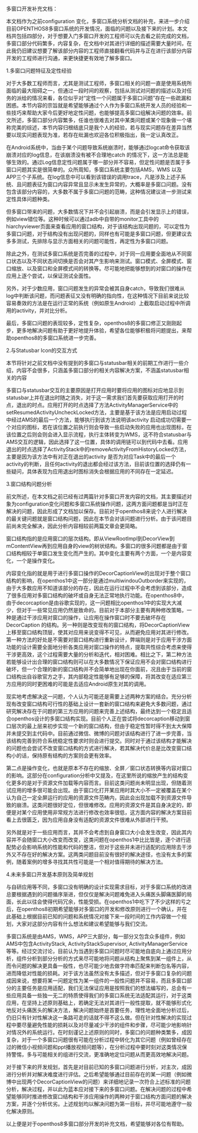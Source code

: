 ﻿多窗口开发补充文档：

本文档作为之前configuration 变化，多窗口系统分析文档的补充，来进一步介绍目前OPENTHOS8多窗口系统的开发情况，面临的问题以及接下来的计划。本文档共包括四部分，对于想要入门多窗口开发的工程师可以先去看之前完成的文档，多窗口部分代码繁多，内容复杂，在文档中对其进行详细的描述需要大量时间，在此我仍旧建议想要了解该部分内容的工程师直接翻看代码并与正在进行该部分内容开发的工程师进行沟通，来更快捷更有效地了解多窗口。

1.多窗口问题特征及定性经验

对于大多数工程师而言，尤其是测试工程师，多窗口相关的问题一直是使用系统所面临的最大阻碍之一，但通过一段时间的观察，包括从测试对问题的描述以及对任务的派给的情况来看，各位似乎对“定性一个问题属于多窗口问题”存在一些疏漏和困惑。本节内容的宗旨就是希望能够通过个人作为多窗口系统开发人员的经验和一些技巧来帮助大家今后更好地定性问题，也能够提高多窗口组解决问题的效率。前文所述，多窗口部分内容繁多，任谁也很难去对其中某类问题或某个现象做一个堪称完美的综述，本节内容归根结底只是我个人的经验，若与现实问题存在差异当然要以现实问题表现为准，若存在纰漏也欢迎各位积极指出，我一定认真改正。

在Android系统中，当由于某个问题导致系统崩溃时，能够通过logcat命令获取该崩溃对应的log信息，在该崩溃没有被不合理地catch 的情况下，这一方法总是能够生效的。通过Log信息定性问题属于哪一部分并不容易，但定性问题是否属于多窗口问题其实是很简单的。众所周知，多窗口系统主要包括AMS，WMS 以及APP三个子系统。在log信息中可以看到该错误的调用trace，凡是涉及上述子系统、且问题表征为窗口内容异常且显示未发生异常的，大概率是多窗口问题。没有包含该部分内容的，大多数不属于多窗口问题的范畴，这种情况建议进一步测试来定性具体问题种类。

但多窗口带来的问题，大多数情况下并不会引起崩溃，而是会引发显示上的错误，例如view错位等。这种时候可以通过adb中自带的monitor工具中的hiarchyviewer页面来查看应用的窗口结构，对于该结构出现问题的，可以定性为多窗口问题，对于结构没有出现问题的，同样也有可能是多窗口问题，但更建议去多多测试，先排除与显示方面相关的问题可能性，再定性为多窗口问题。

除此之外，在测试多窗口系统是否完善的过程中，对于同一应用要全面地从不同窗口状态以及不同状态间切换是否会对其产生影响来测试。窗口模式、全屏模式、窗口缩放、以及窗口和全屏模式间的转换等。尽可能地把能够想到的对窗口的操作在应用上逐个尝试，以保证测试全面性。

另外，对于少数应用，窗口问题发生的异常会被其自身catch，导致我们很难从log中判断该问题，而问题表征又没有明确的指向性，在这种情况下目前来说比较容易奏效的方法是在运行正常的系统（例如原生Android）上截取启动过程中所调用的activity，并对比分析。

最后，多窗口问题的表现较多，定性复杂，openthos8的多窗口修正又刚刚起步，更多地解决问题有助于更好地提升体验，希望各位能够积极将问题提出，来帮助openthos8的多窗口系统进一步完善。

2.与Statusbar Icon的交互方式

本节将针对之前文档中没有提到的多窗口与statusbar相关的前期工作进行一些介绍，内容不会很多，只涵盖多窗口部分的相关内容解决方案，不涵盖statusbar相关的内容

多窗口与statusbar交互的主要原因是打开应用时要将应用的图标对应地显示到statusbar上并在退出时随之消失，对于这一需求我们首先要获取应用打开的时点，退出的时点。应用打开的时点选择了方法ActivityManagerService中的setResumedActivityUncheckLocked方法，主要是基于该方法是应用启动过程中经过AMS的最后一个方法，能够执行到该方法说明该activity 启动成功切需要一个对应的图标，若在该位置之前执行则会导致一些启动失败的应用也出现图标，在该位置之后则会则会进入显示流程，执行主体转变为WMS，这不符合statusbar与AMS交互的逻辑，因此选择了这一位置，具体的调用链可以到代码中去看。应用退出的时点选择了ActivityStack中的removeActivityFromHistoryLocked方法，主要是因为该方法中有对正在退出的activity 是否为对应Task中的最后一个activity的判断，且任何activity的退出都会经过该方法，目前该位置的选择仍有一些疑问，具体表现为应用退出时图标消失会根据应用的不同存在一定延迟。

3.窗口结构问题分析

前文所述，在本文档之前已经有过两篇针对多窗口开发内容的文档，其主要描述对象为configuration变化问题和多窗口系统操作问题，这两方面问题都是当时正在解决的问题，因此形成了文档加以保存。目前对于openthos8来说个人进行解决的最关键问题就是窗口结构问题，因此在本节会对该问题进行分析。由于该问题目前尚未完全解决，因此分析内容相较前两篇文章会更简略。

窗口结构指的是应用窗口的层次结构。即从ViewRootImpl到DecorView到mContentView再到应用自身的view的树状结构。多窗口的很多问题都是由于窗口结构相较于单窗口发生变化而产生的。其中变化主要有两个方面，一个是内容变化，一个是操作变化。

内容变化指的就是用于进行多窗口操作的DecorCaptionView的出现对于整个窗口结构的影响，在openthos1中这一部分是通过multiwindouOutborder来实现的，由于大多数应用不知道该部分的存在，因此在运行过程中不会考虑到该部分，造成了很多应用对多窗口结构的破坏或自身无法正常地执行功能。在openthos8中，由于decorcaption是由谷歌实现的，这一问题相比openthos1中的实现大大减少，但对于一些常见应用仍然是致命的。目前对于本部分主要有两种修改策略，一种是通过干涉应用对窗口的操作，让应用在操作窗口时不要去破坏存在DecorCaption 的结构。另一种则是改变现有的窗口结构，将DecorCaptionView上移至窗口结构顶层，使其对应用来说变得不可见，从而避免应用对其进行修改。第一种方法的好处是不需要对窗口结构进行重新设计，弊端则是对于应用干涉方面功能的设计需要全面地分析各类应用对窗口操作的特点，提取共性综合考虑来使得干涉更高效，这个过程需要大量的分析和迭代，相对困难。相比之下，第二种方法若能够设计出合理的窗口结构则可以在大多数情况下保证应用不会对窗口结构进行破坏，但一个合理的新的窗口结构并不会简单地出现在你面前，况且由于当前的窗口结构出自谷歌官方之手，其内部稳定性能够有足够的保障，将其改变在适应第三方应用的同时更困难的可能是去适应Android原生对其的调用。

现实地考虑解决这一问题，个人认为可能还是需要上述两种方案的结合。充分分析现有改变窗口结构可行性的基础上设计一套新的窗口结构来避免大多数问题，通过研究解决存在于问题的第三方应用的问题来完善上述结构，最终达到一个稳定且适合openthos设计的多窗口结构实现。目前个人正在尝试将decorcaption移动到窗口层次的最上层来初步实现一个新的窗口结构，但由于稳定性暂时得不到太大保障并未提交到主代码中。目前通过微信、微博的问题对该结构进行了进一步完善，当该结构完善到符合系统稳定性要求时则会进行提交。同时对于通过该结构才能解决的问题也会尝试不改变窗口结构的方式进行解决，若其解决代价总是比改变窗口结构小的话，保持原有结构的方案则会更有效率。

第二点是操作变化，也就是原本不存在的缩放、全屏／窗口状态转换等内容对窗口的影响。这部分在configuration分析中又提及，在这里所说的缩放产生的结构变化更多的是对于资源文件加载等内容而言。目前这类问题尚未明显出现，但随着测试应用的增多很可能会出现。由于窗口化打开某应用时其大小不一定被覆盖在某个认为自己一定全屏运行的应用的资源文件范畴内，因此会出现加载不到资源文件导致的崩溃。这类问题很好定位，但很难修改。应用的资源文件是其自身决定的，即便是对某个应用使用非常规方法进行修改也效率很低，这方面内容的解决方案目前看上去很匮乏，因为应用自身没有适配的资源文件很难从外部进行干预。

另外就是对于一些应用而言，其并不会考虑到自身窗口大小会发生改变，因此其内容并不会随窗口大小改变而改变，这类问题在openthos1中比比皆是，逐个进行适配势必会影响系统的性能和代码的整洁，但对于这些并未进行适配的应用除去干涉外又不存在好的解决方案。这两类问题目前没有很好的解决途径，也没有太多的案例，随着案例的增多寻找其共性可能是一个相对值得期待的解决方法。



4.未来多窗口开发基本原则及简单规划

与自研应用等不同，多窗口没有明确的设计实现需求目标，对于多窗口系统的改进总要根据遇到的问题循序渐进，但仅仅是解决问题难免进入头痛医头脚痛医脚的局面，长此以往会使得代码冗余，性能受损。在openthos1中吃下了不少这样的亏之后，在openthos8初期希望能够对多窗口的开发和修改原则进行一个确认，并在此基础上根据目前已知的问题和系统情况对接下来一段时间的工作内容做一个规划，大家对这部分内容有什么想法和建议希望能够与我们交流。

多窗口系统是由AMS，WMS，APP三大部分，每一部分又包含众多组件，例如AMS中包含ActivityStack, ActivityStackSupervisor, ActivityManagerService等等。经过交流讨论，目前认为当遇到多窗口问题时尽可能地自底向上通过应用分析，组件分析到部分分析的方式来尽可能地将问题从结构上聚焦到某一组件上，从而令问题的解决更具备一般性，也尽可能少地去做字符串匹配来判断包名等内容，进而降低对性能的损耗。对于该方法虽然没有太多描述，但对于多窗口复杂的问题成因来说，想要将某一问题定性为某一组件的一般性问题并不容易，而且多窗口部分的主要任务是应用适配，我们无法保证应用是按照我们的想法编写的，总会有一些应用具备一些独一无二的特质使得我们的多窗口系统无法适配其运行，对于这类应用，在坚持上述原则基础上，若确定无法对其进行一般性提取，就不能够形式化地反对头痛医头的解决方法，解决问题始终是首要任务，理性地全面地分析过后，仍旧只有针对性解决这一条路可走的话就不得不这么做。但在针对性解决的实现过程中要尽量避免性能的损耗以及对尽量减少干涉的组件和步骤，尽可能少地影响针对情况外的系统运行。在时刻谨记上述原则的同时，多窗口的问题种类繁多，成因复杂，对于一个多窗口问题很有可能在分析过程中转化为其它问题（例如曾经存在过的微信小视频问题和ppt播放视频问题等），在分析过程中要时刻对这类情况保持警惕，多与可能相关的组进行交流，更准确地定位问题从而更高效地解决问题。

对于接下来的开发规划，首先是对目前已知的多窗口问题进行分析，对主次，成因进行分析并对解决难度进行评估。之后希望能够通过目前存在的某一问题（例如微博中出现两个DecorCaptionView的问题）来详细地记录一次符合上述标准的问题分析，解决过程，并以此为蓝本应对接下来的多窗口问题。在解决问题的过程中希望能够同时推进修改窗口结构和干涉应用操作的两种对于窗口结构方面问题的解决方案，并逐个分析优劣。上述规划均以解决问题为第一目标，并尽可能地遵守一般化解决原则。


以上便是对于openthos8多窗口部分开发的补充文档，希望能够对各位有帮助。

